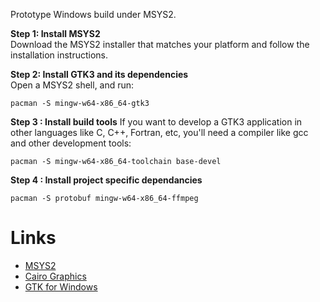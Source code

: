 Prototype Windows build under MSYS2.

**Step 1: Install MSYS2**<br>
Download the MSYS2 installer that matches your platform and follow the installation instructions.

**Step 2: Install GTK3 and its dependencies**<br>
Open a MSYS2 shell, and run:
```
pacman -S mingw-w64-x86_64-gtk3
```
**Step 3 : Install build tools**
If you want to develop a GTK3 application in other languages like C, C++, Fortran, etc, you'll need a compiler like gcc and other development tools:
```
pacman -S mingw-w64-x86_64-toolchain base-devel
```
**Step 4 : Install project specific dependancies**
```
pacman -S protobuf mingw-w64-x86_64-ffmpeg
```

# Links
* [MSYS2](https://www.msys2.org/)
* [Cairo Graphics](https://www.cairographics.org/download/)
* [GTK for Windows](https://www.gtk.org/download/)
